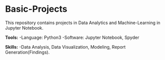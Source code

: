 # Basic-Projects
This repository contains projects in Data Analytics and Machine-Learning in Jupyter Notebook.

  **Tools:**
    -Language: Python3
    -Software: Jupyter Notebook, Spyder
 
  **Skills:**
    -Data Analysis, Data Visualization, Modeling, Report Generation(Findings).
   

  

